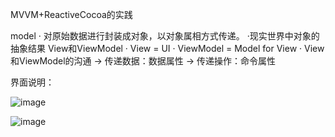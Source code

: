 MVVM+ReactiveCocoa的实践

model
· 对原始数据进行封装成对象，以对象属相方式传递。
·现实世界中对象的抽象结果
View和ViewModel
· View = UI
· ViewModel = Model for View
· View和ViewModel的沟通
  → 传递数据：数据属性
  → 传递操作：命令属性


界面说明：

![image](https://github.com/xujinzhongxyx/MVVMReactiveCocoa/MVVMReactiveCocoa/readmeImg/1.jpg) 

![image](https://github.com/xujinzhongxyx/MVVMReactiveCocoa/MVVMReactiveCocoa/readmeImg/2.jpg) 
